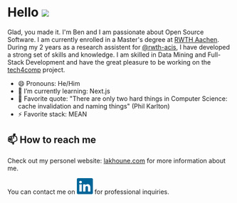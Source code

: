 # Hello <img src="https://raw.githubusercontent.com/MartinHeinz/MartinHeinz/master/wave.gif" width="30px">

Glad, you made it. I'm Ben and I am passionate about Open Source Software. I am currently enrolled in a Master's degree at [RWTH Aachen](https://www.rwth-aachen.de/). During my 2 years as a research assistent for [@rwth-acis](https://github.com/rwth-acis), I have developed a strong set of skills and knowledge. I am skilled in Data Mining and Full-Stack Development and have the great pleasure to be working on the [tech4comp](https://tech4comp.de/) project.

- 😄 Pronouns: He/Him
- 🌱 I’m currently learning: Next.js
- 🧠 Favorite quote: "There are only two hard things in Computer Science: cache invalidation and naming things" (Phil Karlton)
- ⚡️ Favorite stack: MEAN 

## 📫 How to reach me

Check out my personel website: [lakhoune.com](https://lakhoune.com/) for more information about me.

You can contact me on [![LinkedIn][2.2]][2] for professional inquiries.

[2.2]: https://raw.githubusercontent.com/lakhoune/lakhoune/main/linkedin-svgrepo-com.svg

[2]: https://www.linkedin.com/in/ben-lakhoune-235712223
<!--
**lakhoune/lakhoune** is a ✨ _special_ ✨ repository because its `README.md` (this file) appears on your GitHub profile.

Here are some ideas to get you started:

- 🔭 I’m currently working on ...
- 🌱 I’m currently learning ...
- 👯 I’m looking to collaborate on ...
- 🤔 I’m looking for help with ...
- 💬 Ask me about ...
- 📫 How to reach me: ...
- 😄 Pronouns: ...
- ⚡ Fun fact: ...
-->
